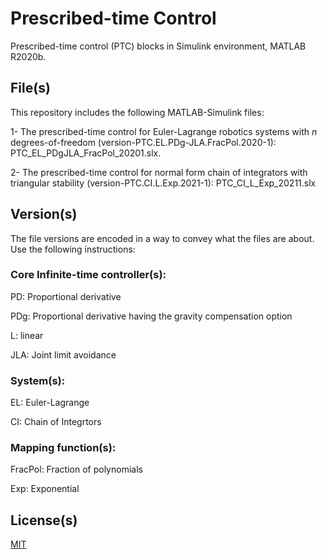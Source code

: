 # Prescribed-time Control

Prescribed-time control (PTC) blocks in Simulink environment, MATLAB R2020b. 

## File(s)

This repository includes the following MATLAB-Simulink files: 

1- The prescribed-time control for Euler-Lagrange robotics systems with $n$ degrees-of-freedom (version-PTC.EL.PDg-JLA.FracPol.2020-1): PTC_EL_PDgJLA_FracPol_20201.slx.

2- The prescribed-time control for normal form chain of integrators with triangular stability (version-PTC.CI.L.Exp.2021-1): PTC_CI_L_Exp_20211.slx

## Version(s)

The file versions are encoded in a way to convey what the files are about. Use the following instructions:


### Core Infinite-time controller(s):

PD: Proportional derivative

PDg: Proportional derivative having the gravity compensation option

L: linear

JLA: Joint limit avoidance

### System(s):

EL: Euler-Lagrange

CI: Chain of Integrtors

### Mapping function(s):

FracPol: Fraction of polynomials

Exp: Exponential

## License(s)

[MIT](https://choosealicense.com/licenses/mit/)
